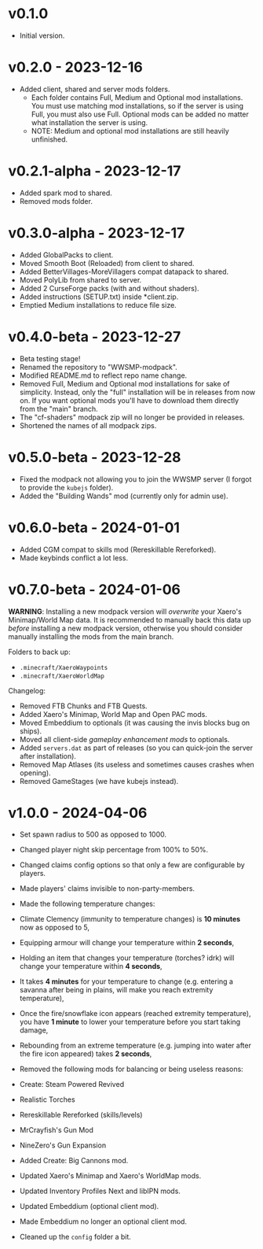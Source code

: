 # v0.1.0
- Initial version.

# v0.2.0 - 2023-12-16
- Added client, shared and server mods folders.
  - Each folder contains Full, Medium and Optional mod installations. You must
   use matching mod installations, so if the server is using Full, you must
   also use Full. Optional mods can be added no matter what installation the
   server is using.
  - NOTE: Medium and optional mod installations are still heavily unfinished.

# v0.2.1-alpha - 2023-12-17
- Added spark mod to shared.
- Removed mods folder.

# v0.3.0-alpha - 2023-12-17
- Added GlobalPacks to client.
- Moved Smooth Boot (Reloaded) from client to shared.
- Added BetterVillages-MoreVillagers compat datapack to shared.
- Moved PolyLib from shared to server.
- Added 2 CurseForge packs (with and without shaders).
- Added instructions (SETUP.txt) inside *client.zip.
- Emptied Medium installations to reduce file size.

# v0.4.0-beta - 2023-12-27
- Beta testing stage!
- Renamed the repository to "WWSMP-modpack".
- Modified README.md to reflect repo name change.
- Removed Full, Medium and Optional mod installations for sake of simplicity.
  Instead, only the "full" installation will be in releases from now on.
  If you want optional mods you'll have to download them directly from the
  "main" branch.
- The "cf-shaders" modpack zip will no longer be provided in releases.
- Shortened the names of all modpack zips.

# v0.5.0-beta - 2023-12-28
- Fixed the modpack not allowing you to join the WWSMP server (I forgot to
  provide the `kubejs` folder).
- Added the "Building Wands" mod (currently only for admin use).

# v0.6.0-beta - 2024-01-01
- Added CGM compat to skills mod (Rereskillable Rereforked).
- Made keybinds conflict a lot less.

# v0.7.0-beta - 2024-01-06
**WARNING**: Installing a new modpack version will *overwrite* your Xaero's
Minimap/World Map data. It is recommended to manually back this data up
*before* installing a new modpack version, otherwise you should consider
manually installing the mods from the main branch.

Folders to back up:
- `.minecraft/XaeroWaypoints`
- `.minecraft/XaeroWorldMap`

Changelog:
- Removed FTB Chunks and FTB Quests.
- Added Xaero's Minimap, World Map and Open PAC mods.
- Moved Embeddium to optionals (it was causing the invis blocks bug on ships).
- Moved all client-side *gameplay enhancement mods* to optionals.
- Added `servers.dat` as part of releases (so you can quick-join the server
after installation).
- Removed Map Atlases (its useless and sometimes causes crashes when opening).
- Removed GameStages (we have kubejs instead).

# v1.0.0 - 2024-04-06
- Set spawn radius to 500 as opposed to 1000.
- Changed player night skip percentage from 100% to 50%.
- Changed claims config options so that only a few are configurable by players.
- Made players' claims invisible to non-party-members.
- Made the following temperature changes:
 - Climate Clemency (immunity to temperature changes) is **10 minutes** now as opposed to 5,
 - Equipping armour will change your temperature within **2 seconds**,
 - Holding an item that changes your temperature (torches? idrk) will change your temperature within **4 seconds**,
 - It takes **4 minutes** for your temperature to change (e.g. entering a savanna after being in plains, will make you reach extremity temperature),
 - Once the fire/snowflake icon appears (reached extremity temperature), you have **1 minute** to lower your temperature before you start taking damage,
 - Rebounding from an extreme temperature (e.g. jumping into water after the fire icon appeared) takes **2 seconds**,

- Removed the following mods for balancing or being useless reasons:
 - Create: Steam Powered Revived
 - Realistic Torches
 - Rereskillable Rereforked (skills/levels)
 - MrCrayfish's Gun Mod
 - NineZero's Gun Expansion
- Added Create: Big Cannons mod.
- Updated Xaero's Minimap and Xaero's WorldMap mods.
- Updated Inventory Profiles Next and libIPN mods.
- Updated Embeddium (optional client mod).
- Made Embeddium no longer an optional client mod.
- Cleaned up the `config` folder a bit.